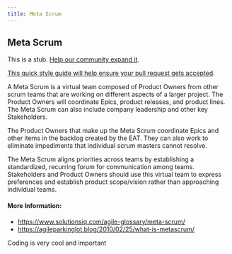 ```yaml
---
title: Meta Scrum
---
```

## Meta Scrum

This is a stub. <a href='https://github.com/freecodecamp/guides/tree/master/src/pages/agile/meta-scrum/index.md' target='_blank' rel='nofollow'>Help our community expand it</a>.

<a href='https://github.com/freecodecamp/guides/blob/master/README.md' target='_blank' rel='nofollow'>This quick style guide will help ensure your pull request gets accepted</a>.

<!-- The article goes here, in GitHub-flavored Markdown. Feel free to add YouTube videos, images, and CodePen/JSBin embeds  -->

A Meta Scrum is a virtual team composed of Product Owners from other scrum teams that are working on different aspects of a larger project. The Product Owners will coordinate Epics, product releases, and product lines. The Meta Scrum can also include company leadership and other key Stakeholders.

The Product Owners that make up the Meta Scrum coordinate Epics and other items in the backlog created by the EAT. They can also work to eliminate impediments that individual scrum masters cannot resolve.

The Meta Scrum aligns priorities across teams by establishing a standardized, recurring forum for communication among teams. Stakeholders and Product Owners should use this virtual team to express preferences and establish product scope/vision rather than approaching individual teams.

#### More Information:
<!-- Please add any articles you think might be helpful to read before writing the article -->
 - <a href=“https://www.solutionsiq.com/agile-glossary/meta-scrum/”>https://www.solutionsiq.com/agile-glossary/meta-scrum/</a>
 - <a href=“https://agileparkinglot.blog/2010/02/25/what-is-metascrum/“>https://agileparkinglot.blog/2010/02/25/what-is-metascrum/</a>

Coding is very cool and important
